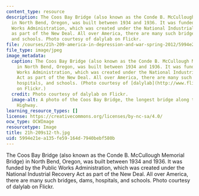 ```yaml
---
content_type: resource
description: The Coos Bay Bridge (also known as the Conde B. McCullough Memorial Bridge)
  in North Bend, Oregon, was built between 1934 and 1936. It was funded by the Public
  Works Administration, which was created under the National Industrial Recovery Act
  as part of the New Deal. All over America, there are many such bridges, dams, hospitals,
  and schools. Photo courtesy of dalylab on Flickr.
file: /courses/21h-209-america-in-depression-and-war-spring-2012/5994e21ea135fe59164d7940bebf580b_21h-209s12-th.jpg
file_type: image/jpeg
image_metadata:
  caption: The Coos Bay Bridge (also known as the Conde B. McCullough Memorial Bridge)
    in North Bend, Oregon, was built between 1934 and 1936. It was funded by the Public
    Works Administration, which was created under the National Industrial Recovery
    Act as part of the New Deal. All over America, there are many such bridges, dams,
    hospitals, and schools. (Photo courtesy of [dalylab](http://www.flickr.com/photos/dalydaly/521106683/)
    on Flickr.)
  credit: Photo courtesy of dalylab on Flickr.
  image-alt: A photo of the Coos Bay Bridge, the longest bridge along the Oregon Coastal
    Highway.
learning_resource_types: []
license: https://creativecommons.org/licenses/by-nc-sa/4.0/
ocw_type: OCWImage
resourcetype: Image
title: 21h-209s12-th.jpg
uid: 5994e21e-a135-fe59-164d-7940bebf580b
---
```

The Coos Bay Bridge (also known as the Conde B. McCullough Memorial Bridge) in North Bend, Oregon, was built between 1934 and 1936. It was funded by the Public Works Administration, which was created under the National Industrial Recovery Act as part of the New Deal. All over America, there are many such bridges, dams, hospitals, and schools. Photo courtesy of dalylab on Flickr.